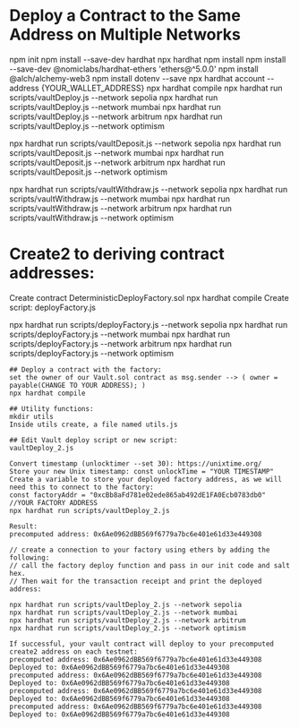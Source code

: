 
# Deploy a Contract to the Same Address on Multiple Networks

npm init
npm install --save-dev hardhat
npx hardhat
npm install npm install --save-dev @nomiclabs/hardhat-ethers 'ethers@^5.0.0'
npm install @alch/alchemy-web3
npm install dotenv --save
npx hardhat account --address {YOUR_WALLET_ADDRESS}
npx hardhat compile
npx hardhat run scripts/vaultDeploy.js --network sepolia
npx hardhat run scripts/vaultDeploy.js --network mumbai
npx hardhat run scripts/vaultDeploy.js --network arbitrum
npx hardhat run scripts/vaultDeploy.js --network optimism

npx hardhat run scripts/vaultDeposit.js --network sepolia
npx hardhat run scripts/vaultDeposit.js --network mumbai
npx hardhat run scripts/vaultDeposit.js --network arbitrum
npx hardhat run scripts/vaultDeposit.js --network optimism

npx hardhat run scripts/vaultWithdraw.js --network sepolia
npx hardhat run scripts/vaultWithdraw.js --network mumbai
npx hardhat run scripts/vaultWithdraw.js --network arbitrum
npx hardhat run scripts/vaultWithdraw.js --network optimism

# Create2 to deriving contract addresses:

Create contract DeterministicDeployFactory.sol
npx hardhat compile
Create script: deployFactory.js

npx hardhat run scripts/deployFactory.js --network sepolia
npx hardhat run scripts/deployFactory.js --network mumbai
npx hardhat run scripts/deployFactory.js --network arbitrum
npx hardhat run scripts/deployFactory.js --network optimism

    ## Deploy a contract with the factory:   
    set the owner of our Vault.sol contract as msg.sender --> ( owner = payable(CHANGE TO YOUR ADDRESS); )
    npx hardhat compile

    ## Utility functions:
    mkdir utils
    Inside utils create, a file named utils.js

    ## Edit Vault deploy script or new script: 
    vaultDeploy_2.js
    
    Convert timestamp (unlocktimer --set 30): https://unixtime.org/
    Store your new Unix timestamp: const unlockTime = "YOUR TIMESTAMP"
    Create a variable to store your deployed factory address, as we will need this to connect to the factory:
    const factoryAddr = "0xcBb8aFd781e02ede865ab492dE1FA0Ecb0783db0" //YOUR FACTORY ADDRESS
    npx hardhat run scripts/vaultDeploy_2.js

    Result:
    precomputed address: 0x6Ae0962dBB569f6779a7bc6e401e61d33e449308

    // create a connection to your factory using ethers by adding the following:
    // call the factory deploy function and pass in our init code and salt hex.
    // Then wait for the transaction receipt and print the deployed address:

    npx hardhat run scripts/vaultDeploy_2.js --network sepolia
    npx hardhat run scripts/vaultDeploy_2.js --network mumbai
    npx hardhat run scripts/vaultDeploy_2.js --network arbitrum
    npx hardhat run scripts/vaultDeploy_2.js --network optimism

    If successful, your vault contract will deploy to your precomputed create2 address on each testnet:
    precomputed address: 0x6Ae0962dBB569f6779a7bc6e401e61d33e449308
    Deployed to: 0x6Ae0962dBB569f6779a7bc6e401e61d33e449308
    precomputed address: 0x6Ae0962dBB569f6779a7bc6e401e61d33e449308
    Deployed to: 0x6Ae0962dBB569f6779a7bc6e401e61d33e449308
    precomputed address: 0x6Ae0962dBB569f6779a7bc6e401e61d33e449308
    Deployed to: 0x6Ae0962dBB569f6779a7bc6e401e61d33e449308
    precomputed address: 0x6Ae0962dBB569f6779a7bc6e401e61d33e449308
    Deployed to: 0x6Ae0962dBB569f6779a7bc6e401e61d33e449308



